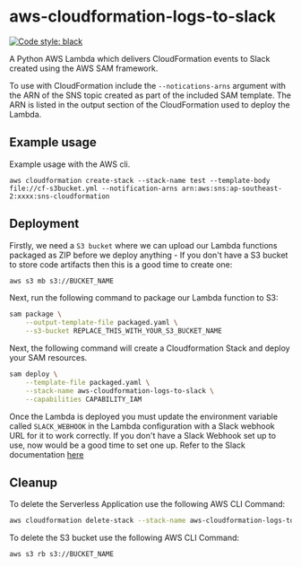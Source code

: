 # aws-cloudformation-logs-to-slack

[![Code style: black](https://img.shields.io/badge/code%20style-black-000000.svg)](https://github.com/psf/black)

A Python AWS Lambda which delivers CloudFormation events to Slack created using the AWS SAM framework.

To use with CloudFormation include the `--notications-arns` argument with the ARN of the SNS topic created as part of the included SAM template. The ARN is listed in the output section of the CloudFormation used to deploy the Lambda. 

## Example usage

Example usage with the AWS cli.

```
aws cloudformation create-stack --stack-name test --template-body file://cf-s3bucket.yml --notification-arns arn:aws:sns:ap-southeast-2:xxxx:sns-cloudformation
```

## Deployment

Firstly, we need a `S3 bucket` where we can upload our Lambda functions packaged as ZIP before we deploy anything - If you don't have a S3 bucket to store code artifacts then this is a good time to create one:

```bash
aws s3 mb s3://BUCKET_NAME
```

Next, run the following command to package our Lambda function to S3:

```bash
sam package \
    --output-template-file packaged.yaml \
    --s3-bucket REPLACE_THIS_WITH_YOUR_S3_BUCKET_NAME
```

Next, the following command will create a Cloudformation Stack and deploy your SAM resources.

```bash
sam deploy \
    --template-file packaged.yaml \
    --stack-name aws-cloudformation-logs-to-slack \
    --capabilities CAPABILITY_IAM
```

Once the Lambda is deployed you must update the environment variable called `SLACK_WEBHOOK` in the Lambda configuration with a Slack webhook URL for it to work correctly. If you don't have a Slack Webhook set up to use, now would be a good time to set one up. Refer to the Slack documentation [here](https://api.slack.com/incoming-webhooks)

## Cleanup

To delete the Serverless Application use the following AWS CLI Command:

```bash
aws cloudformation delete-stack --stack-name aws-cloudformation-logs-to-slack
```

To delete the S3 bucket use the following AWS CLI Command:

```bash
aws s3 rb s3://BUCKET_NAME
```